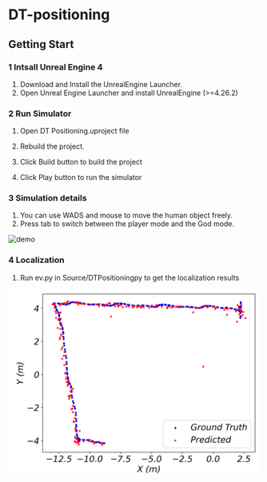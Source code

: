 # DT-positioning
## Getting Start
### 1 Intsall Unreal Engine 4
1. Download and Install the UnrealEngine Launcher.
2. Open Unreal Engine Launcher and install UnrealEngine (>=4.26.2)
### 2 Run Simulator
1. Open DT Positioning.uproject file

2. Rebuild the project. 

3. Click Build button to build the project

4. Click Play button to run the simulator
### 3 Simulation details
1. You can use WADS and mouse to move the human object freely. 
2. Press tab to switch between the player mode and the God mode.
   
![demo](indoor_DNT_gif_new.gif)

### 4 Localization
1. Run ev.py in Source/DTPositioningpy to get the localization results

![Alt](Source/DTpositioningpy/traj.png)
